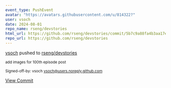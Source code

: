 ```yaml
---
event_type: PushEvent
avatar: "https://avatars.githubusercontent.com/u/814322?"
user: vsoch
date: 2024-08-01
repo_name: rseng/devstories
html_url: https://github.com/rseng/devstories/commit/5b7c9a88fa4b3aa17ecf40f5817ee0289325c80f
repo_url: https://github.com/rseng/devstories
---
```


<a href='https://github.com/vsoch' target='_blank'>vsoch</a> pushed to <a href='https://github.com/rseng/devstories' target='_blank'>rseng/devstories</a>

<small>add images for 100th episode post

Signed-off-by: vsoch <vsoch@users.noreply.github.com></small>

<a href='https://github.com/rseng/devstories/commit/5b7c9a88fa4b3aa17ecf40f5817ee0289325c80f' target='_blank'>View Commit</a>